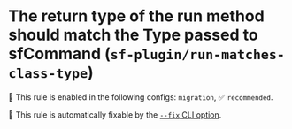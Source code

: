 # The return type of the run method should match the Type passed to sfCommand (`sf-plugin/run-matches-class-type`)

💼 This rule is enabled in the following configs: `migration`, ✅ `recommended`.

🔧 This rule is automatically fixable by the [`--fix` CLI option](https://eslint.org/docs/latest/user-guide/command-line-interface#--fix).

<!-- end auto-generated rule header -->
